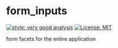 # form_inputs

[![style: very good analysis][very_good_analysis_badge]][very_good_analysis_link]
[![License: MIT][license_badge]][license_link]

form facets for the entire application

[license_badge]: https://img.shields.io/badge/license-MIT-blue.svg
[license_link]: https://opensource.org/licenses/MIT
[very_good_analysis_badge]: https://img.shields.io/badge/style-very_good_analysis-B22C89.svg
[very_good_analysis_link]: https://pub.dev/packages/very_good_analysis